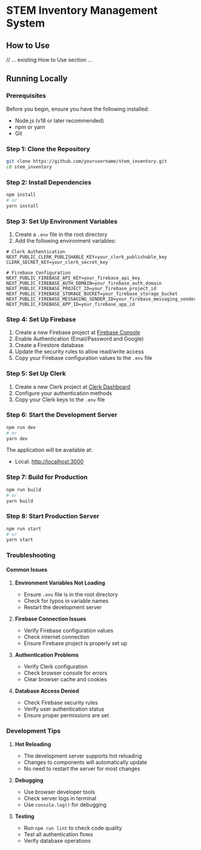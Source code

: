 # STEM Inventory Management System



## How to Use

// ... existing How to Use section ...

## Running Locally

### Prerequisites
Before you begin, ensure you have the following installed:
- Node.js (v18 or later recommended)
- npm or yarn
- Git

### Step 1: Clone the Repository
```bash
git clone https://github.com/yourusername/stem_inventory.git
cd stem_inventory
```

### Step 2: Install Dependencies
```bash
npm install
# or
yarn install
```

### Step 3: Set Up Environment Variables
1. Create a `.env` file in the root directory
2. Add the following environment variables:
```env
# Clerk Authentication
NEXT_PUBLIC_CLERK_PUBLISHABLE_KEY=your_clerk_publishable_key
CLERK_SECRET_KEY=your_clerk_secret_key

# Firebase Configuration
NEXT_PUBLIC_FIREBASE_API_KEY=your_firebase_api_key
NEXT_PUBLIC_FIREBASE_AUTH_DOMAIN=your_firebase_auth_domain
NEXT_PUBLIC_FIREBASE_PROJECT_ID=your_firebase_project_id
NEXT_PUBLIC_FIREBASE_STORAGE_BUCKET=your_firebase_storage_bucket
NEXT_PUBLIC_FIREBASE_MESSAGING_SENDER_ID=your_firebase_messaging_sender_id
NEXT_PUBLIC_FIREBASE_APP_ID=your_firebase_app_id
```

### Step 4: Set Up Firebase
1. Create a new Firebase project at [Firebase Console](https://console.firebase.google.com/)
2. Enable Authentication (Email/Password and Google)
3. Create a Firestore database
4. Update the security rules to allow read/write access
5. Copy your Firebase configuration values to the `.env` file

### Step 5: Set Up Clerk
1. Create a new Clerk project at [Clerk Dashboard](https://dashboard.clerk.dev/)
2. Configure your authentication methods
3. Copy your Clerk keys to the `.env` file

### Step 6: Start the Development Server
```bash
npm run dev
# or
yarn dev
```

The application will be available at:
- Local: [http://localhost:3000](http://localhost:3000)

### Step 7: Build for Production
```bash
npm run build
# or
yarn build
```

### Step 8: Start Production Server
```bash
npm run start
# or
yarn start
```

### Troubleshooting

#### Common Issues

1. **Environment Variables Not Loading**
   - Ensure `.env` file is in the root directory
   - Check for typos in variable names
   - Restart the development server

2. **Firebase Connection Issues**
   - Verify Firebase configuration values
   - Check internet connection
   - Ensure Firebase project is properly set up

3. **Authentication Problems**
   - Verify Clerk configuration
   - Check browser console for errors
   - Clear browser cache and cookies

4. **Database Access Denied**
   - Check Firebase security rules
   - Verify user authentication status
   - Ensure proper permissions are set

### Development Tips

1. **Hot Reloading**
   - The development server supports hot reloading
   - Changes to components will automatically update
   - No need to restart the server for most changes

2. **Debugging**
   - Use browser developer tools
   - Check server logs in terminal
   - Use `console.log()` for debugging

3. **Testing**
   - Run `npm run lint` to check code quality
   - Test all authentication flows
   - Verify database operations

